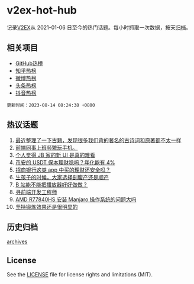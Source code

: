 # v2ex-hot-hub

 记录[V2EX](https://www.v2ex.com/)从 2021-01-06 日至今的热门话题。每小时抓取一次数据，按天[归档](archives)。
 
 ## 相关项目

- [GitHub热榜](https://github.com/it985/github-hot-hub)
- [知乎热榜](https://github.com/it985/zhihu-hot-hub)
- [微博热榜](https://github.com/it985/weibo-hot-hub)
- [头条热榜](https://github.com/it985/toutiao-hot-hub)
- [抖音热榜](https://github.com/it985/douyin-hot-hub)


 `更新时间：2023-08-14 08:24:38 +0800`

## 热议话题

1. [最近整理了一下古籍，发现很多我们背的著名的古诗词和原著都不太一样](https://www.v2ex.com/t/964852)
1. [前端同事上班频繁玩手机。](https://www.v2ex.com/t/964872)
1. [个人觉得 JB 家的新 UI 是真的难看](https://www.v2ex.com/t/964929)
1. [币安的 USDT 保本理财稳吗？年化能有 4%](https://www.v2ex.com/t/964845)
1. [招商银行这类 app 中买的理财还安全吗？](https://www.v2ex.com/t/964816)
1. [生孩子的时候，大家选择剖腹产还是顺产](https://www.v2ex.com/t/964819)
1. [B 站能不能把播放器好好做做？](https://www.v2ex.com/t/964811)
1. [寻前端开发工程师](https://www.v2ex.com/t/964813)
1. [AMD R77840HS 安装 Manjaro 操作系统的问题大吗](https://www.v2ex.com/t/964862)
1. [坚持锻炼效果还是很明显的](https://www.v2ex.com/t/964821)

## 历史归档

[archives](archives)

## License

See the [LICENSE](LICENSE) file for license rights and limitations (MIT).
